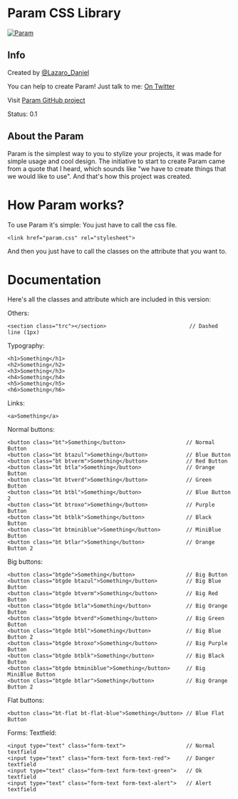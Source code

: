 Param CSS Library
=====

[![Param](http://2.bp.blogspot.com/-dZhmuqM-APg/UkltI9Zbd3I/AAAAAAAABg4/QjUkGR5FU6A/s1600/Param.png)](htts://github.com/LazaroDaniel/Param)

Info
----

Created by [@Lazaro_Daniel](http://twitter.com/Lazaro_Daniel)

You can help to create Param! Just talk to me: [On Twitter](http://twitter.com/Lazaro_Daniel)

Visit [Param GitHub project](htts://github.com/LazaroDaniel/Param)

Status: 0.1

About the Param
----

Param is the simplest way to you to stylize your projects, it was made for simple usage and cool design. The initiative to start to create Param came from a quote that I heard, which sounds like "we have to create things that we would like to use". And that's how this project was created.


How Param works?
=====
To use Param it's simple: You just have to call the css file.

	<link href="param.css" rel="stylesheet">

And then you just have to call the classes on the attribute that you want to.

Documentation
======

Here's all the classes and attribute which are included in this version:

Others:

	<section class="trc"></section>                          // Dashed line (1px)

Typography:

	<h1>Something</h1>
	<h2>Something</h2>
	<h3>Something</h3>
	<h4>Something</h4>
	<h5>Something</h5>
	<h6>Something</h6>

Links:

	<a>Something</a>

Normal buttons:

	<button class="bt">Something</button>                   // Normal Button
	<button class="bt btazul">Something</button>            // Blue Button
	<button class="bt btverm">Something</button>            // Red Button
	<button class="bt btla">Something</button>              // Orange Button
	<button class="bt btverd">Something</button>            // Green Button
	<button class="bt btbl">Something</button>              // Blue Button 2
	<button class="bt btroxo">Something</button>            // Purple Button
	<button class="bt btblk">Something</button>             // Black Button
	<button class="bt btminiblue">Something</button>        // MiniBlue Button
	<button class="bt btlar">Something</button>             // Orange Button 2

Big buttons:

	<button class="btgde">Something</button>                // Big Button
	<button class="btgde btazul">Something</button>         // Big Blue Button
	<button class="btgde btverm">Something</button>         // Big Red Button
	<button class="btgde btla">Something</button>           // Big Orange Button
	<button class="btgde btverd">Something</button>         // Big Green Button
	<button class="btgde btbl">Something</button>           // Big Blue Button 2
	<button class="btgde btroxo">Something</button>         // Big Purple Button
	<button class="btgde btblk">Something</button>          // Big Black Button
	<button class="btgde btminiblue">Something</button>     // Big MiniBlue Button
	<button class="btgde btlar">Something</button>          // Big Orange Button 2

Flat buttons:

	<button class="bt-flat bt-flat-blue">Something</button> // Blue Flat Button

Forms: Textfield:

	<input type="text" class="form-text">                   // Normal textfield
	<input type="text" class="form-text form-text-red">     // Danger textfield
	<input type="text" class="form-text form-text-green">   // Ok textfield
	<input type="text" class="form-text form-text-alert">   // Alert textfield
